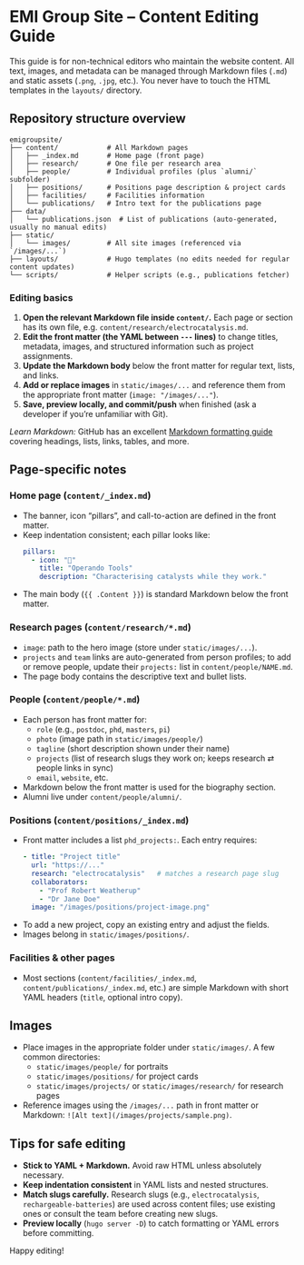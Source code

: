 # EMI Group Site – Content Editing Guide

This guide is for non-technical editors who maintain the website content. All text, images, and metadata can be managed through Markdown files (`.md`) and static assets (`.png`, `.jpg`, etc.). You never have to touch the HTML templates in the `layouts/` directory.

## Repository structure overview

```
emigroupsite/
├── content/            # All Markdown pages
│   ├── _index.md       # Home page (front page)
│   ├── research/       # One file per research area
│   ├── people/         # Individual profiles (plus `alumni/` subfolder)
│   ├── positions/      # Positions page description & project cards
│   ├── facilities/     # Facilities information
│   └── publications/   # Intro text for the publications page
├── data/
│   └── publications.json  # List of publications (auto-generated, usually no manual edits)
├── static/
│   └── images/         # All site images (referenced via `/images/...`)
├── layouts/            # Hugo templates (no edits needed for regular content updates)
└── scripts/            # Helper scripts (e.g., publications fetcher)
```

### Editing basics

1. **Open the relevant Markdown file inside `content/`.** Each page or section has its own file, e.g. `content/research/electrocatalysis.md`.
2. **Edit the front matter (the YAML between `---` lines)** to change titles, metadata, images, and structured information such as project assignments.
3. **Update the Markdown body** below the front matter for regular text, lists, and links.
4. **Add or replace images** in `static/images/...` and reference them from the appropriate front matter (`image: "/images/..."`).
5. **Save, preview locally, and commit/push** when finished (ask a developer if you’re unfamiliar with Git).

_Learn Markdown:_ GitHub has an excellent [Markdown formatting guide](https://docs.github.com/en/get-started/writing-on-github/getting-started-with-writing-and-formatting-on-github) covering headings, lists, links, tables, and more.

## Page-specific notes

### Home page (`content/_index.md`)
- The banner, icon “pillars”, and call-to-action are defined in the front matter.
- Keep indentation consistent; each pillar looks like:
  ```yaml
  pillars:
    - icon: "🔬"
      title: "Operando Tools"
      description: "Characterising catalysts while they work."
  ```
- The main body (`{{ .Content }}`) is standard Markdown below the front matter.

### Research pages (`content/research/*.md`)
- `image`: path to the hero image (store under `static/images/...`).
- `projects` and `team` links are auto-generated from person profiles; to add or remove people, update their `projects:` list in `content/people/NAME.md`.
- The page body contains the descriptive text and bullet lists.

### People (`content/people/*.md`)
- Each person has front matter for:
  - `role` (e.g., `postdoc`, `phd`, `masters`, `pi`)
  - `photo` (image path in `static/images/people/`)
  - `tagline` (short description shown under their name)
  - `projects` (list of research slugs they work on; keeps research ⇄ people links in sync)
  - `email`, `website`, etc.
- Markdown below the front matter is used for the biography section.
- Alumni live under `content/people/alumni/`.

### Positions (`content/positions/_index.md`)
- Front matter includes a list `phd_projects:`. Each entry requires:
  ```yaml
  - title: "Project title"
    url: "https://..."
    research: "electrocatalysis"   # matches a research page slug
    collaborators:
      - "Prof Robert Weatherup"
      - "Dr Jane Doe"
    image: "/images/positions/project-image.png"
  ```
- To add a new project, copy an existing entry and adjust the fields.
- Images belong in `static/images/positions/`.

### Facilities & other pages
- Most sections (`content/facilities/_index.md`, `content/publications/_index.md`, etc.) are simple Markdown with short YAML headers (`title`, optional intro copy).

## Images
- Place images in the appropriate folder under `static/images/`. A few common directories:
  - `static/images/people/` for portraits
  - `static/images/positions/` for project cards
  - `static/images/projects/` or `static/images/research/` for research pages
- Reference images using the `/images/...` path in front matter or Markdown: `![Alt text](/images/projects/sample.png)`.

## Tips for safe editing
- **Stick to YAML + Markdown.** Avoid raw HTML unless absolutely necessary.
- **Keep indentation consistent** in YAML lists and nested structures.
- **Match slugs carefully.** Research slugs (e.g., `electrocatalysis`, `rechargeable-batteries`) are used across content files; use existing ones or consult the team before creating new slugs.
- **Preview locally** (`hugo server -D`) to catch formatting or YAML errors before committing.

Happy editing!
